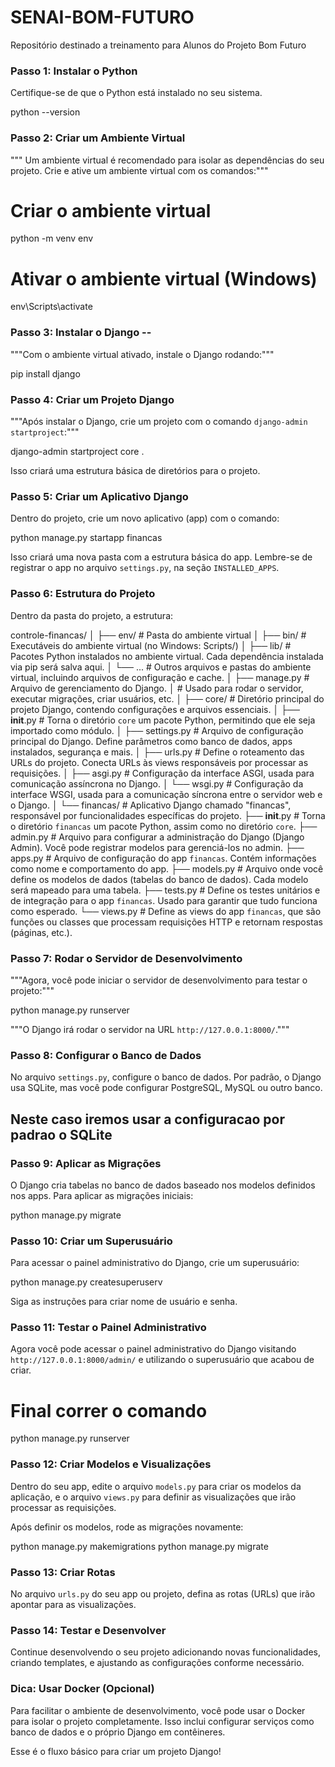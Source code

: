 # SENAI-BOM-FUTURO
Repositório destinado a treinamento para Alunos do Projeto Bom Futuro




### Passo 1: Instalar o Python
Certifique-se de que o Python está instalado no seu sistema. 

python --version



### Passo 2: Criar um Ambiente Virtual
""" Um ambiente virtual é recomendado para isolar as dependências do seu projeto. 
Crie e ative um ambiente virtual com os comandos:"""


# Criar o ambiente virtual
python -m venv env

# Ativar o ambiente virtual (Windows)
env\Scripts\activate



### Passo 3: Instalar o Django -- 

"""Com o ambiente virtual ativado, instale o Django rodando:"""

pip install django


### Passo 4: Criar um Projeto Django
"""Após instalar o Django, crie um projeto com o comando `django-admin startproject`:"""


django-admin startproject core .


Isso criará uma estrutura básica de diretórios para o projeto.

### Passo 5: Criar um Aplicativo Django
Dentro do projeto, crie um novo aplicativo (app) com o comando:


python manage.py startapp financas


Isso criará uma nova pasta com a estrutura básica do app. Lembre-se de registrar o app no arquivo `settings.py`, na seção `INSTALLED_APPS`.

### Passo 6: Estrutura do Projeto
Dentro da pasta do projeto, a estrutura:


controle-financas/
│
├── env/                # Pasta do ambiente virtual
│   ├── bin/            # Executáveis do ambiente virtual (no Windows: Scripts/)
│   ├── lib/            # Pacotes Python instalados no ambiente virtual. Cada dependência instalada via pip será salva aqui.
│   └── ...             # Outros arquivos e pastas do ambiente virtual, incluindo arquivos de configuração e cache.
│
├── manage.py           # Arquivo de gerenciamento do Django.
│                       # Usado para rodar o servidor, executar migrações, criar usuários, etc.
│
├── core/               # Diretório principal do projeto Django, contendo configurações e arquivos essenciais.
│   ├── __init__.py     # Torna o diretório `core` um pacote Python, permitindo que ele seja importado como módulo.
│   ├── settings.py     # Arquivo de configuração principal do Django. Define parâmetros como banco de dados, apps instalados, segurança e mais.
│   ├── urls.py         # Define o roteamento das URLs do projeto. Conecta URLs às views responsáveis por processar as requisições.
│   ├── asgi.py         # Configuração da interface ASGI, usada para comunicação assíncrona no Django.
│   └── wsgi.py         # Configuração da interface WSGI, usada para a comunicação síncrona entre o servidor web e o Django.
│
└── financas/           # Aplicativo Django chamado "financas", responsável por funcionalidades específicas do projeto.
    ├── __init__.py     # Torna o diretório `financas` um pacote Python, assim como no diretório `core`.
    ├── admin.py        # Arquivo para configurar a administração do Django (Django Admin). Você pode registrar modelos para gerenciá-los no admin.
    ├── apps.py         # Arquivo de configuração do app `financas`. Contém informações como nome e comportamento do app.
    ├── models.py       # Arquivo onde você define os modelos de dados (tabelas do banco de dados). Cada modelo será mapeado para uma tabela.
    ├── tests.py        # Define os testes unitários e de integração para o app `financas`. Usado para garantir que tudo funciona como esperado.
    └── views.py        # Define as views do app `financas`, que são funções ou classes que processam requisições HTTP e retornam respostas (páginas, etc.).


### Passo 7: Rodar o Servidor de Desenvolvimento
"""Agora, você pode iniciar o servidor de desenvolvimento para testar o projeto:"""

python manage.py runserver


"""O Django irá rodar o servidor na URL `http://127.0.0.1:8000/`."""



### Passo 8: Configurar o Banco de Dados
No arquivo `settings.py`, configure o banco de dados. Por padrão, o Django usa SQLite, mas você pode configurar PostgreSQL, MySQL ou outro banco.

## Neste caso iremos usar a configuracao por padrao o SQLite

### Passo 9: Aplicar as Migrações
O Django cria tabelas no banco de dados baseado nos modelos definidos nos apps. Para aplicar as migrações iniciais:


python manage.py migrate


### Passo 10: Criar um Superusuário
Para acessar o painel administrativo do Django, crie um superusuário:


python manage.py createsuperuserv


Siga as instruções para criar nome de usuário e senha.

### Passo 11: Testar o Painel Administrativo
Agora você pode acessar o painel administrativo do Django visitando `http://127.0.0.1:8000/admin/` e utilizando o superusuário que acabou de criar.

# Final correr o comando

python manage.py runserver



### Passo 12: Criar Modelos e Visualizações
Dentro do seu app, edite o arquivo `models.py` para criar os modelos da aplicação, e o arquivo `views.py` para definir as visualizações que irão processar as requisições. 

Após definir os modelos, rode as migrações novamente:

python manage.py makemigrations
python manage.py migrate


### Passo 13: Criar Rotas
No arquivo `urls.py` do seu app ou projeto, defina as rotas (URLs) que irão apontar para as visualizações.

### Passo 14: Testar e Desenvolver
Continue desenvolvendo o seu projeto adicionando novas funcionalidades, criando templates, e ajustando as configurações conforme necessário.

### Dica: Usar Docker (Opcional)
Para facilitar o ambiente de desenvolvimento, você pode usar o Docker para isolar o projeto completamente. Isso inclui configurar serviços como banco de dados e o próprio Django em contêineres.

Esse é o fluxo básico para criar um projeto Django!
